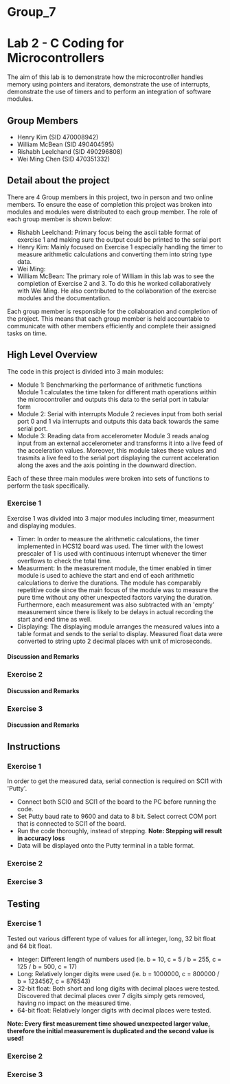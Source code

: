 # Group_7
# Lab 2 - C Coding for Microcontrollers

The aim of this lab is to demonstrate how the microcontroller handles memory using pointers and iterators, demonstrate the use of interrupts, demonstrate the use of timers and to perform an integration of software modules.

## Group Members

- Henry Kim (SID 470008942)
- William McBean (SID 490404595)
- Rishabh Leelchand (SID 490296808)
- Wei Ming Chen (SID 470351332)

## Detail about the project

There are 4 Group members in this project, two in person and two online members. To ensure the ease of completion this project was broken into modules and modules were distributed to each group member. The role of each group member is shown below:

- Rishabh Leelchand: Primary focus being the ascii table format of exercise 1 and making sure the output could be printed to the serial port
- Henry Kim: Mainly focused on Exercise 1 especially handling the timer to measure arithmetic calculations and converting them into string type data.
- Wei Ming:
- William McBean: The primary role of William in this lab was to see the completion of Exercise 2 and 3. To do this he worked collaboratively with Wei Ming. He also contributed to the collaboration of the exercise modules and the documentation.

Each group member is responsible for the collaboration and completion of the project. This means that each group member is held accountable to communicate with other members efficiently and complete their assigned tasks on time.

## High Level Overview

The code in this project is divided into 3 main modules:
- Module 1: Benchmarking the performance of arithmetic functions
Module 1 calculates the time taken for different math operations within the microcontroller and outputs this data to the serial port in tabular form
- Module 2: Serial with interrupts
Module 2 recieves input from both serial port 0 and 1 via interrupts and outputs this data back towards the same serial port.
- Module 3: Reading data from accelerometer
Module 3 reads analog input from an external accelerometer and transforms it into a live feed of the acceleration values. Moreover, this module takes these values and trasmits a live feed to the serial port displaying the current acceleration along the axes and the axis pointing in the downward direction.

Each of these three main modules were broken into sets of functions to perform the task specifically.

### Exercise 1

Exercise 1 was divided into 3 major modules including timer, measurment and displaying modules.
- Timer: In order to measure the alrithmetic calculations, the timer implemented in HCS12 board was used. The timer with the lowest prescaler of 1 is used with continuous interrupt whenever the timer overflows to check the total time.
- Measurment: In the measurement module, the timer enabled in timer module is used to achieve the start and end of each arithmetic calculations to derive the durations. The module has comparably repetitive code since the main focus of the module was to measure the pure time without any other unexpected factors varying the duration. Furthermore, each measurement was also subtracted with an 'empty' measurement since there is likely to be delays in actual recording the start and end time as well.
- Displaying: The displaying module arranges the measured values into a table format and sends to the serial to display. Measured float data were converted to string upto 2 decimal places with unit of microseconds.

#### Discussion and Remarks


### Exercise 2


#### Discussion and Remarks


### Exercise 3


#### Discussion and Remarks



## Instructions

### Exercise 1

In order to get the measured data, serial connection is required on SCI1 with 'Putty'.
- Connect both SCI0 and SCI1 of the board to the PC before running the code.
- Set Putty baud rate to 9600 and data to 8 bit. Select correct COM port that is connected to SCI1 of the board.
- Run the code thoroughly, instead of stepping. **Note: Stepping will result in accuracy loss**
- Data will be displayed onto the Putty terminal in a table format.

### Exercise 2


### Exercise 3



## Testing


### Exercise 1

Tested out various different type of values for all integer, long, 32 bit float and 64 bit float.
- Integer: Different length of numbers used (ie. b = 10, c = 5 / b = 255, c = 125 /  b = 500, c = 17)
- Long: Relatively longer digits were used (ie. b = 1000000, c = 800000 / b = 1234567, c = 876543)
- 32-bit float: Both short and long digits with decimal places were tested. Discovered that decimal places over 7 digits simply gets removed, having no impact on the measured time.
- 64-bit float: Relatively longer digits with decimal places were tested.

**Note: Every first measurement time showed unexpected larger value, therefore the initial measurement is duplicated and the second value is used!**


### Exercise 2


### Exercise 3

